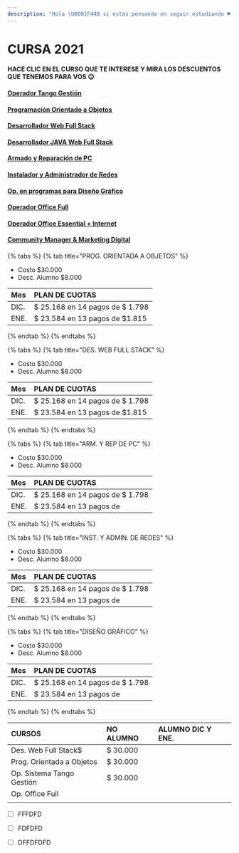 ```yaml
---
description: "Hola \U0001F44B si estás pensando en seguir estudiando ♥ , tenemos una promo especial para vos en el caso de que quieras continuar en nuestras aulas durante 2021. No te quedes afuera. Vacantes limitadas \U0001F605"
---
```


# CURSA 2021

#### HACE CLIC EN EL CURSO QUE TE INTERESE Y MIRA LOS DESCUENTOS QUE TENEMOS PARA VOS 😉

#### [Operador Tango Gestión](cursos/untitled-1.md)

#### [Programación Orientado a Objetos](cursos/prog.-orientada-a-objetos.md)

#### [Desarrollador Web Full Stack](cursos/untitled-2.md)

#### [Desarrollador JAVA Web Full Stack](cursos/des.-java-web-full-stack.md)

#### [Armado y Reparación de PC](cursos/armado-y-rep.-de-pc.md)

#### [Instalador y Administrador de Redes](cursos/instalador-y-admin.-de-redes.md)

#### [Op. en programas para Diseño Gráfico](cursos/op.-en-programas-para-diseno-grafico.md)

#### [Operador Office Full](cursos/op.-office-full.md)

#### [Operador Office Essential + Internet](cursos/op.-office-essential-+-internet.md)

#### [Community Manager & Marketing Digital](cursos/community-magaer-and-marketing-digital.md)

#### 



{% tabs %}
{% tab title="PROG. ORIENTADA A OBJETOS" %}
* Costo $30.000
* Desc. Alumno $8.000

| Mes | PLAN DE CUOTAS |
| :--- | :--- |
| DIC. | $ 25.168 en 14 pagos de $ 1.798 |
| ENE. | $ 23.584 en 13 pagos de $1.815 |
{% endtab %}
{% endtabs %}

{% tabs %}
{% tab title="DES. WEB FULL STACK" %}
* Costo $30.000
* Desc. Alumno $8.000

| Mes | PLAN DE CUOTAS |
| :--- | :--- |
| DIC. | $ 25.168 en 14 pagos de $ 1.798 |
| ENE. | $ 23.584 en 13 pagos de $1.815 |
{% endtab %}
{% endtabs %}

{% tabs %}
{% tab title="ARM. Y REP DE PC" %}
* Costo $30.000
* Desc. Alumno $8.000

| Mes | PLAN DE CUOTAS |
| :--- | :--- |
| DIC. | $ 25.168 en 14 pagos de $ 1.798 |
| ENE. | $ 23.584 en 13 pagos de |
{% endtab %}
{% endtabs %}

{% tabs %}
{% tab title="INST. Y ADMIN. DE REDES" %}
* Costo $30.000
* Desc. Alumno $8.000

| Mes | PLAN DE CUOTAS |
| :--- | :--- |
| DIC. | $ 25.168 en 14 pagos de $ 1.798 |
| ENE. | $ 23.584 en 13 pagos de |
{% endtab %}
{% endtabs %}

{% tabs %}
{% tab title="DISEÑO GRÁFICO" %}
* Costo $30.000
* Desc. Alumno $8.000

| Mes | PLAN DE CUOTAS |
| :--- | :--- |
| DIC. | $ 25.168 en 14 pagos de $ 1.798 |
| ENE. | $ 23.584 en 13 pagos de |
{% endtab %}
{% endtabs %}

| CURSOS | NO ALUMNO | ALUMNO DIC Y ENE. |
| :--- | :--- | :--- |
| Des. Web Full Stack$ | $ 30.000 |  |
| Prog. Orientada a Objetos | $ 30.000 |  |
| Op. Sistema Tango Gestión | $ 30.000 |  |
| Op. Office Full |  |  |
|  |  |  |



* [ ] FFFDFD
* [ ] FDFDFD
* [ ] DFFDFDFD



